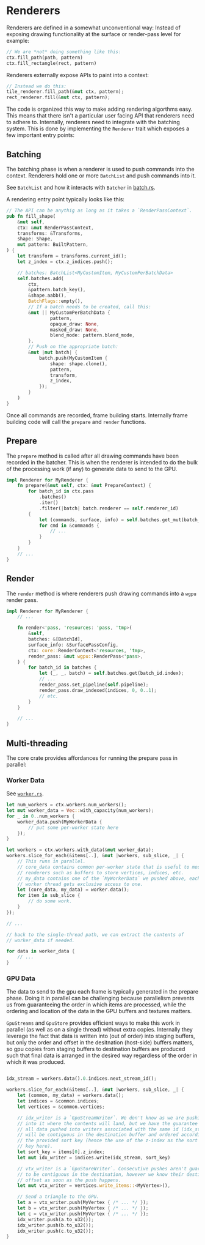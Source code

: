 # Renderers

Renderers are defined in a somewhat unconventional way: Instead of exposing drawing functionality at the surface or render-pass level for example:

```rust
// We are *not* doing something like this:
ctx.fill_path(path, pattern)
ctx.fill_rectangle(rect, pattern)
```

Renderers externally expose APIs to paint into a context:

```rust
// Instead we do this:
tile_renderer.fill_path(&mut ctx, pattern);
rect_renderer.fill(&mut ctx, pattern);
```

The code is organized this way to make adding rendering algorthms easy. This means that there isn't a particular user facing API that renderers need to adhere to. Internally, renderers need to integrate with the batching system.
This is done by
implementing the `Renderer` trait which exposes a few important entry points:

## Batching

The batching phase is when a renderer is used to push commands into the context. Renderers hold one or more `BatchList` and push commands into it.

See `BatchList` and how it interacts with `Batcher` in [batch.rs](../core/src/batch.rs).

A rendering entry point typically looks like this:

```rust
// The API can be anythig as long as it takes a `RenderPassContext`.
pub fn fill_shape(
    &mut self,
    ctx: &mut RenderPassContext,
    transforms: &Transforms,
    shape: Shape,
    mut pattern: BuiltPattern,
) {
    let transform = transforms.current_id();
    let z_index = ctx.z_indices.push();

    // batches: BatchList<MyCustomItem, MyCustomPerBatchData>
    self.batches.add(
        ctx,
        &pattern.batch_key(),
        &shape.aabb(),
        BatchFlags::empty(),
        // If a batch needs to be created, call this:
        &mut || MyCustomPerBatchData {
                pattern,
                opaque_draw: None,
                masked_draw: None,
                blend_mode: pattern.blend_mode,
        },
        // Push on the appropriate batch:
        &mut |mut batch| {
            batch.push(MyCustomItem {
                shape: shape.clone(),
                pattern,
                transform,
                z_index,
            });
        }
    )
}
```

Once all commands are recorded, frame building starts. Internally frame building code will call the `prepare` and `render` functions.

## Prepare

The `prepare` method is called after all drawing commands have been recorded in the batcher. This is when the renderer is intended to do the bulk of the processing work (if any) to generate data to send to the GPU.

```rust
impl Renderer for MyRenderer {
    fn prepare(&mut self, ctx: &mut PrepareContext) {
        for batch_id in ctx.pass
            .batches()
            .iter()
            .filter(|batch| batch.renderer == self.renderer_id)
        {
            let (commands, surface, info) = self.batches.get_mut(batch_id.index);
            for cmd in &commands {
                // ...
            }
        }
    }
    // ...
}
```

## Render

The `render` method is where renderers push drawing commands into a `wgpu` render pass.

```rust
impl Renderer for MyRenderer {
    // ...

    fn render<'pass, 'resources: 'pass, 'tmp>(
        &self,
        batches: &[BatchId],
        surface_info: &SurfacePassConfig,
        ctx: core::RenderContext<'resources, 'tmp>,
        render_pass: &mut wgpu::RenderPass<'pass>,
    ) {
        for batch_id in batches {
            let (_, _, batch) = self.batches.get(batch_id.index);
            // ...
            render_pass.set_pipeline(self.pipeline);
            render_pass.draw_indexed(indices, 0, 0..1);
            // etc.
        }
    }

    // ...
}
```

## Multi-threading

The core crate provides affordances for running the prepare pass in parallel:

### Worker Data

See [`worker.rs`](../core/src/worker.rs).

```rust
let num_workers = ctx.workers.num_workers();
let mut worker_data = Vec::with_capacity(num_workers);
for _ in 0..num_workers {
    worker_data.push(MyWorkerData {
        // put some per-worker state here
    });
}

let workers = ctx.workers.with_data(&mut worker_data);
workers.slice_for_each(&items[..], &mut |workers, sub_slice, _| {
    // This runs in parallel.
    // core_data contains common per-worker state that is useful to most
    // renderers such as buffers to store vertices, indices, etc.
    // my_data contains one of the `MyWorkerData` we pushed above, each
    // worker thread gets exclusive access to one.
    let (core_data, my_data) = worker.data();
    for item in sub_slice {
        // do some work.
    }
});

// ...

// back to the single-thread path, we can extract the contents of
// worker_data if needed.

for data in worker_data {
    // ...
}
```

### GPU Data

The data to send to the gpu each frame is typically generated in the prepare phase. Doing it in parallel can be challenging because parallelism prevents us from guaranteeing the order in which items are processed, while the ordering and location of the data in the GPU buffers and textures matters.

`GpuStreams` and `GpuStore` provides efficient ways to make this work in parallel (as well as on a single thread) without extra copies. Internally they leverage the fact that data is written into (out of order) into staging buffers, but only the order and offset in the desitnation (host-side) buffers matters, so gpu copies from staging buffers to destination buffers are produced such that final data is arranged in the desired way regardless of the order in which it was produced.

```rust

idx_stream = workers.data().0.indices.next_stream_id();

workers.slice_for_each(&items[..], &mut |workers, sub_slice, _| {
    let (common, my_data) = workers.data();
    let indices = &common.indices;
    let vertices = &common.vertices;

    // idx_writer is a `GpuStreamWriter`. We don't know as we are pushing
    // into it where the contents will land, but we have the guarantee that
    // all data pushed into writers associated with the same id (idx_stream)
    // will be contiguous in the destination buffer and ordered according to
    // the provided sort key (hence the use of the z-index as the sort sort
    // key here).
    let sort_key = items[0].z_index;
    let mut idx_writer = indices.write(idx_stream, sort_key)

    // vtx_writer is a `GpuStoreWriter`. Consecutive pushes aren't guaranteed
    // to be contiguous in the destination, however we know their destination
    // offset as soon as the push happens.
    let mut vtx_writer = vertices.write_items::<MyVertex>(),

    // Send a triangle to the GPU.
    let a = vtx_writer.push(MyVertex { /* ... */ });
    let b = vtx_writer.push(MyVertex { /* ... */ });
    let c = vtx_writer.push(MyVertex { /* ... */ });
    idx_writer.push(a.to_u32());
    idx_writer.push(b.to_u32());
    idx_writer.push(c.to_u32());
}
```
